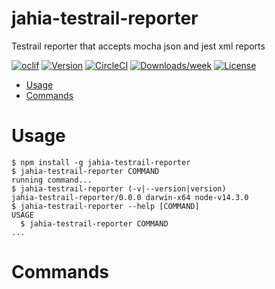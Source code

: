 jahia-testrail-reporter
=======================

Testrail reporter that accepts mocha json and jest xml reports

[![oclif](https://img.shields.io/badge/cli-oclif-brightgreen.svg)](https://oclif.io)
[![Version](https://img.shields.io/npm/v/jahia-testrail-reporter.svg)](https://npmjs.org/package/jahia-testrail-reporter)
[![CircleCI](https://circleci.com/gh/VladRadan/jahia-testrail-reporter/tree/master.svg?style=shield)](https://circleci.com/gh/VladRadan/jahia-testrail-reporter/tree/master)
[![Downloads/week](https://img.shields.io/npm/dw/jahia-testrail-reporter.svg)](https://npmjs.org/package/jahia-testrail-reporter)
[![License](https://img.shields.io/npm/l/jahia-testrail-reporter.svg)](https://github.com/VladRadan/jahia-testrail-reporter/blob/master/package.json)

<!-- toc -->
* [Usage](#usage)
* [Commands](#commands)
<!-- tocstop -->
# Usage
<!-- usage -->
```sh-session
$ npm install -g jahia-testrail-reporter
$ jahia-testrail-reporter COMMAND
running command...
$ jahia-testrail-reporter (-v|--version|version)
jahia-testrail-reporter/0.0.0 darwin-x64 node-v14.3.0
$ jahia-testrail-reporter --help [COMMAND]
USAGE
  $ jahia-testrail-reporter COMMAND
...
```
<!-- usagestop -->
# Commands
<!-- commands -->

<!-- commandsstop -->
